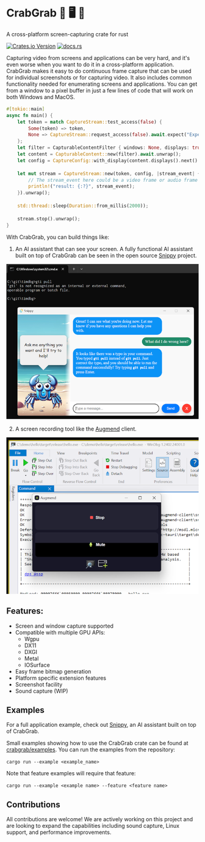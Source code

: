 # CrabGrab 🦀 🖥️ 🦀 
A cross-platform screen-capturing crate for rust

[![Crates.io Version](https://img.shields.io/crates/v/crabgrab)](https://crates.io/crates/crabgrab)
[![docs.rs](https://img.shields.io/docsrs/crabgrab)](https://docs.rs/crabgrab/)


Capturing video from screens and applications can be very hard, and it's even worse when you want to do it in a cross-platform application. CrabGrab makes it easy to do continuous frame capture that can be used for individual screenshots or for capturing video. It also includes common functionality needed for enumerating screens and applications. You can get from a window to a pixel buffer in just a few lines of code that will work on both Windows and MacOS.

```rust
#[tokio::main]
async fn main() { 
    let token = match CaptureStream::test_access(false) {
        Some(token) => token,
        None => CaptureStream::request_access(false).await.expect("Expected capture access")
    };
    let filter = CapturableContentFilter { windows: None, displays: true };
    let content = CapturableContent::new(filter).await.unwrap();
    let config = CaptureConfig::with_display(content.displays().next().unwrap(), CapturePixelFormat::Bgra8888);

    let mut stream = CaptureStream::new(token, config, |stream_event| {
        // The stream_event here could be a video frame or audio frame
        println!("result: {:?}", stream_event);
    }).unwrap();

    std::thread::sleep(Duration::from_millis(2000));

    stream.stop().unwrap();
}
```

With CrabGrab, you can build things like:

1. An AI assistant that can see your screen. A fully functional AI assistant built on top of CrabGrab can be seen in the open source [Snippy](https://github.com/AugmendTech/snippy) project.

![Snippy, an AI assistant](https://github.com/AugmendTech/CrabGrab/blob/main/docs/snippy_chat_cmd.png?raw=true)

2. A screen recording tool like the [Augmend](https://augmend.com) client.

![Augmend, a video capture tool](https://github.com/AugmendTech/CrabGrab/blob/main/docs/augmend.png?raw=true)

Features:
---------
- Screen and window capture supported
- Compatible with multiple GPU APIs:
    - Wgpu
    - DX11
    - DXGI
    - Metal
    - IOSurface
- Easy frame bitmap generation
- Platform specific extension features
- Screenshot facility
- Sound capture (WIP)

Examples
--------

For a full application example, check out [Snippy](https://github.com/AugmendTech/snippy), an AI assistant built on top of CrabGrab.

Small examples showing how to use the CrabGrab crate can be found at [crabgrab/examples](examples). You can run the examples from the repository:

`cargo run --example <example_name>`

Note that feature examples will require that feature:

`cargo run --example <example name> --feature <feature name>`


Contributions
-------------

All contributions are welcome! We are actively working on this project and are looking to expand the capabilities including sound capture, Linux support, and performance improvements.
